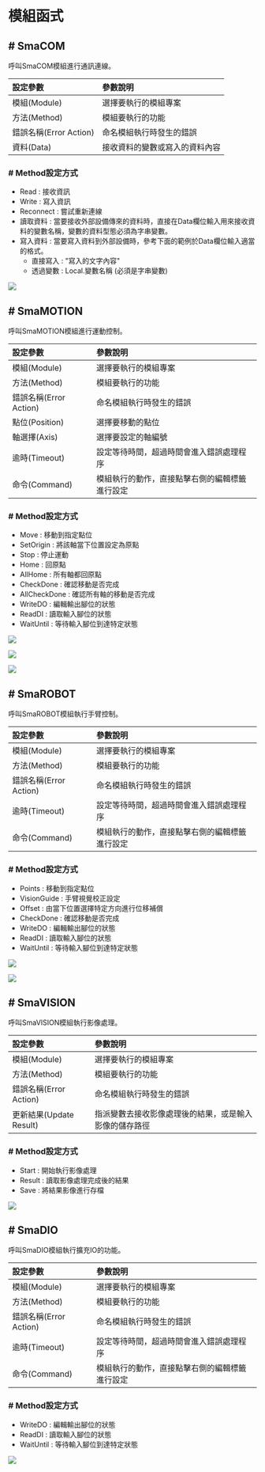 # 模組函式

## \# SmaCOM

呼叫SmaCOM模組進行通訊連線。

| 設定參數 | 參數說明 |
| :--- | :--- |
| 模組\(Module\) | 選擇要執行的模組專案 |
| 方法\(Method\) | 模組要執行的功能 |
| 錯誤名稱\(Error Action\) | 命名模組執行時發生的錯誤 |
| 資料\(Data\) | 接收資料的變數或寫入的資料內容 |

### \# Method設定方式

* Read : 接收資訊
* Write : 寫入資訊
* Reconnect : 嘗試重新連線
* 讀取資料 : 當要接收外部設備傳來的資料時，直接在Data欄位輸入用來接收資料的變數名稱，變數的資料型態必須為字串變數。
* 寫入資料 : 當要寫入資料到外部設備時，參考下面的範例於Data欄位輸入適當的格式。
  * 直接寫入 : "寫入的文字內容"
  * 透過變數 : Local.變數名稱 \(必須是字串變數\)

![](../../../../.gitbook/assets/smacomfunction.jpg)

## \# SmaMOTION

呼叫SmaMOTION模組進行運動控制。

| 設定參數 | 參數說明 |
| :--- | :--- |
| 模組\(Module\) | 選擇要執行的模組專案 |
| 方法\(Method\) | 模組要執行的功能 |
| 錯誤名稱\(Error Action\) | 命名模組執行時發生的錯誤 |
| 點位\(Position\) | 選擇要移動的點位 |
| 軸選擇\(Axis\) | 選擇要設定的軸編號 |
| 逾時\(Timeout\) | 設定等待時間，超過時間會進入錯誤處理程序 |
| 命令\(Command\) | 模組執行的動作，直接點擊右側的編輯標籤進行設定 |

### \# Method設定方式

* Move : 移動到指定點位
* SetOrigin : 將該軸當下位置設定為原點
* Stop : 停止運動
* Home : 回原點
* AllHome : 所有軸都回原點
* CheckDone : 確認移動是否完成
* AllCheckDone : 確認所有軸的移動是否完成
* WriteDO : 編輯輸出腳位的狀態
* ReadDI : 讀取輸入腳位的狀態
* WaitUntil : 等待輸入腳位到達特定狀態

![](../../../../.gitbook/assets/motionfunction1.JPG)

![](../../../../.gitbook/assets/motionfunction2.JPG)

![](../../../../.gitbook/assets/motionfunction3.JPG)

## \# SmaROBOT

呼叫SmaROBOT模組執行手臂控制。

| 設定參數 | 參數說明 |
| :--- | :--- |
| 模組\(Module\) | 選擇要執行的模組專案 |
| 方法\(Method\) | 模組要執行的功能 |
| 錯誤名稱\(Error Action\) | 命名模組執行時發生的錯誤 |
| 逾時\(Timeout\) | 設定等待時間，超過時間會進入錯誤處理程序 |
| 命令\(Command\) | 模組執行的動作，直接點擊右側的編輯標籤進行設定 |

### \# Method設定方式

* Points : 移動到指定點位
* VisionGuide : 手臂視覺校正設定
* Offset : 由當下位置選擇特定方向進行位移補償
* CheckDone : 確認移動是否完成
* WriteDO : 編輯輸出腳位的狀態
* ReadDI : 讀取輸入腳位的狀態
* WaitUntil : 等待輸入腳位到達特定狀態

![](../../../../.gitbook/assets/smarobotfunction1.JPG)

![](../../../../.gitbook/assets/smarobotfunction2.JPG)

## \# SmaVISION

呼叫SmaVISION模組執行影像處理。

| 設定參數 | 參數說明 |
| :--- | :--- |
| 模組\(Module\) | 選擇要執行的模組專案 |
| 方法\(Method\) | 模組要執行的功能 |
| 錯誤名稱\(Error Action\) | 命名模組執行時發生的錯誤 |
| 更新結果\(Update Result\) | 指派變數去接收影像處理後的結果，或是輸入影像的儲存路徑 |

### \# Method設定方式

* Start : 開始執行影像處理
* Result : 讀取影像處理完成後的結果
* Save : 將結果影像進行存檔

![](../../../../.gitbook/assets/smavisionfunction.jpg)

## \# SmaDIO

呼叫SmaDIO模組執行擴充IO的功能。

| 設定參數 | 參數說明 |
| :--- | :--- |
| 模組\(Module\) | 選擇要執行的模組專案 |
| 方法\(Method\) | 模組要執行的功能 |
| 錯誤名稱\(Error Action\) | 命名模組執行時發生的錯誤 |
| 逾時\(Timeout\) | 設定等待時間，超過時間會進入錯誤處理程序 |
| 命令\(Command\) | 模組執行的動作，直接點擊右側的編輯標籤進行設定 |

### \# Method設定方式

* WriteDO : 編輯輸出腳位的狀態
* ReadDI : 讀取輸入腳位的狀態
* WaitUntil : 等待輸入腳位到達特定狀態

![](../../../../.gitbook/assets/smadiofunction.jpg)

